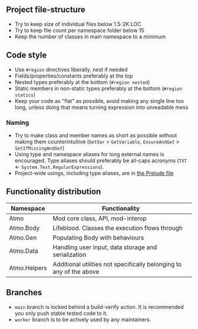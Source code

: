 ## Project file-structure

- Try to keep size of individual files below 1.5-2K LOC
- Try to keep file count per namespace folder below 15
- Keep the number of classes in main namespace to a minimum

## Code style

- Use `#region` directives liberally, nest if needed
- Fields/properties/constants preferably at the top
- Nested types preferably at the bottom (`#region nested`)
- Static members in non-static types preferably at the bottom (`#region statics`)
- Keep your code as "flat" as possible, avoid making any single line too long, unless doing that means turning expression into unreadable mess

### Naming

- Try to make class and member names as short as possible without making them counterintuitive (`GetVar` > `GetVariable`, `EnsureAndGet` > `SetIfMissingAndGet`)
- Using type and namespace aliases for long external names is encouraged. Type aliases should preferably be all-caps acronyms (`TXT` <- `System.Text.RegularExpressions`).
- Project-wide usings, including type aliases, are in [the Prelude file](../src/Helpers/Prelude.cs) 

## Functionality distribution

| Namespace		| Functionality	|
| ---			| ---			|
| Atmo			| Mod core class, API, mod-interop |
| Atmo.Body		| Lifeblood. Classes the execution flows through |
| Atmo.Gen		| Populating Body with behaviours |
| Atmo.Data		| Handling user input, data storage and serialization |
| Atmo.Helpers	| Additional utilities not specifically belonging to any of the above |

## Branches

- `main` branch is locked behind a build-verify action. It is recommended you only push stable tested code to it.
- `worker` branch is to be actively used by any maintainers.
